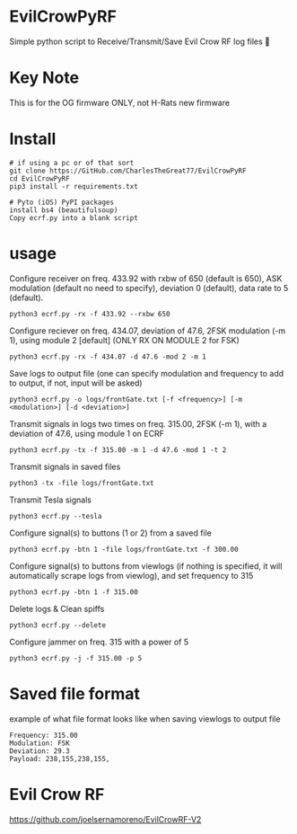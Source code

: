 # EvilCrowPyRF
Simple python script to Receive/Transmit/Save Evil Crow RF log files 📡

# Key Note
This is for the OG firmware ONLY, not H-Rats new firmware
# Install
```
# if using a pc or of that sort
git clone https://GitHub.com/CharlesTheGreat77/EvilCrowPyRF
cd EvilCrowPyRF
pip3 install -r requirements.txt

# Pyto (iOS) PyPI packages
install bs4 (beautifulsoup)
Copy ecrf.py into a blank script
```

# usage
Configure receiver on freq. 433.92 with rxbw of 650 (default is 650), ASK modulation (default no need to specify), deviation 0 (default), data rate to 5 (default).  
```
python3 ecrf.py -rx -f 433.92 --rxbw 650
```

Configure reciever on freq. 434.07, deviation of 47.6, 2FSK modulation (-m 1), using module 2 [default] (ONLY RX ON MODULE 2 for FSK)
```
python3 ecrf.py -rx -f 434.07 -d 47.6 -mod 2 -m 1
```

Save logs to output file (one can specify modulation and frequency to add to output, if not, input will be asked)
```
python3 ecrf.py -o logs/frontGate.txt [-f <frequency>] [-m <modulation>] [-d <deviation>]
```

Transmit signals in logs two times on freq. 315.00, 2FSK (-m 1), with a deviation of 47.6, using module 1 on ECRF
```
python3 ecrf.py -tx -f 315.00 -m 1 -d 47.6 -mod 1 -t 2
```

Transmit signals in saved files
```
python3 -tx -file logs/frontGate.txt
```

Transmit Tesla signals
```
python3 ecrf.py --tesla
```

Configure signal(s) to buttons (1 or 2) from a saved file
```
python3 ecrf.py -btn 1 -file logs/frontGate.txt -f 300.00
```

Configure signal(s) to buttons from viewlogs (if nothing is specified, it will automatically scrape logs from viewlog), and set frequency to 315
```
python3 ecrf.py -btn 1 -f 315.00
```


Delete logs & Clean spiffs
```
python3 ecrf.py --delete
```

Configure jammer on freq. 315 with a power of 5
```
python3 ecrf.py -j -f 315.00 -p 5
```

# Saved file format
example of what file format looks like when saving viewlogs to output file
```
Frequency: 315.00
Modulation: FSK
Deviation: 29.3
Payload: 238,155,238,155,
```


# Evil Crow RF
https://github.com/joelsernamoreno/EvilCrowRF-V2
